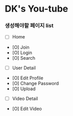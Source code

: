 # DK's You-tube

### 생성해야할 페이지 list

- [ ] Home
- [O] Join
- [O] Login
- [O] Search
- [ ] User Detail
- [O] Edit Profile
- [O] Change Password
- [O] Upload
- [ ] Video Detail
- [O] Edit Video
